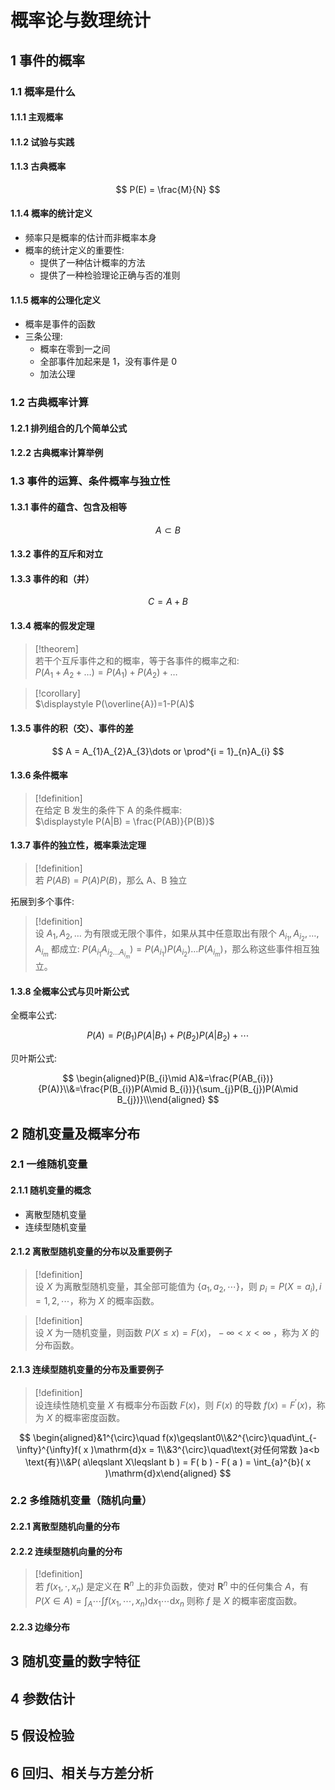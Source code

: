 # 概率论与数理统计

## 1 事件的概率

### 1.1 概率是什么

#### 1.1.1 主观概率

#### 1.1.2 试验与实践

#### 1.1.3 古典概率

$$
P(E) = \frac{M}{N}
$$

#### 1.1.4 概率的统计定义

- 频率只是概率的估计而非概率本身
- 概率的统计定义的重要性:
	- 提供了一种估计概率的方法
	- 提供了一种检验理论正确与否的准则

#### 1.1.5 概率的公理化定义

- 概率是事件的函数
- 三条公理:
	- 概率在零到一之间
	- 全部事件加起来是 1，没有事件是 0
	- 加法公理

### 1.2 古典概率计算

#### 1.2.1 排列组合的几个简单公式

#### 1.2.2 古典概率计算举例

### 1.3 事件的运算、条件概率与独立性

#### 1.3.1 事件的蕴含、包含及相等

$$
A \subset B
$$

#### 1.3.2 事件的互斥和对立

#### 1.3.3 事件的和（并）

$$
C = A + B
$$

#### 1.3.4 概率的假发定理

> [!theorem]  
> 若干个互斥事件之和的概率，等于各事件的概率之和:  
> $\displaystyle P(A_{1}+A_{2}+\dots) = P(A_{1})+P(A_{2})+\dots$

> [!corollary]  
> $\displaystyle P(\overline{A})=1-P(A)$

#### 1.3.5 事件的积（交）、事件的差

$$
A = A_{1}A_{2}A_{3}\dots or \prod^{i = 1}_{n}A_{i}
$$

#### 1.3.6 条件概率

> [!definition]  
>在给定 B 发生的条件下 A 的条件概率:  
> $\displaystyle P(A|B) = \frac{P(AB)}{P(B)}$

#### 1.3.7 事件的独立性，概率乘法定理

> [!definition]  
> 若 $\displaystyle P(AB) = P(A)P(B)$，那么 A、B 独立

 拓展到多个事件:

 > [!definition]  
 > 设 $\displaystyle A_{1},A_{2},\dots$ 为有限或无限个事件，如果从其中任意取出有限个 $\displaystyle A_{i_{1}},A_{i_{2}},\dots,A_{i_{m}}$ 都成立: $\displaystyle P(A_{i_{1}}A_{i_{2}\dots A_{i_{m}}} )= P(A_{i_{1}})P(A_{i_{2}})\dots P(A_{i_{m}})$，那么称这些事件相互独立。

#### 1.3.8 全概率公式与贝叶斯公式

全概率公式:

$$
P(A)=P(B_1)P(A |B_1)+P(B_2)P(A |B_2)+\cdots
$$

贝叶斯公式:

$$
\begin{aligned}P(B_{i}\mid A)&=\frac{P(AB_{i})}{P(A)}\\&=\frac{P(B_{i})P(A\mid B_{i})}{\sum_{j}P(B_{j})P(A\mid B_{j})}\\\end{aligned}
$$

## 2 随机变量及概率分布

### 2.1 一维随机变量

#### 2.1.1 随机变量的概念

- 离散型随机变量
- 连续型随机变量

#### 2.1.2 离散型随机变量的分布以及重要例子

> [!definition]  
> 设 $\displaystyle X$ 为离散型随机变量，其全部可能值为 $\displaystyle \{a_{1},a_{2},\cdots\}$，则 $\displaystyle p_{i} = P(X = a_{i}), i = 1, 2, \cdots$，称为 $\displaystyle X$ 的概率函数。

> [!definition]  
> 设 $\displaystyle X$ 为一随机变量，则函数 $\displaystyle P(X\leq x) = F(x)，-\infty<x<\infty$ ，称为 $\displaystyle X$ 的分布函数。

#### 2.1.3 连续型随机变量的分布及重要例子

> [!definition]  
> 设连续性随机变量 $\displaystyle X$ 有概率分布函数 $\displaystyle F(x)$，则 $\displaystyle F(x)$ 的导数 $\displaystyle f(x)=F^{\prime}(x)$，称为 $\displaystyle X$ 的概率密度函数。

$$
\begin{aligned}&1^{\circ}\quad f(x)\geqslant0\\&2^{\circ}\quad\int_{-\infty}^{\infty}f( x )\mathrm{d}x = 1\\&3^{\circ}\quad\text{对任何常数 }a<b \text{有}\\&P( a\leqslant X\leqslant b ) = F( b ) - F( a ) = \int_{a}^{b}( x )\mathrm{d}x\end{aligned}
$$

### 2.2 多维随机变量（随机向量）

#### 2.2.1 离散型随机向量的分布

#### 2.2.2 连续型随机向量的分布

> [!definition]  
> 若 $\displaystyle f(x_{1},\cdot,x_{n})$ 是定义在 $\displaystyle \boldsymbol{R}^{n}$ 上的非负函数，使对 $\displaystyle \boldsymbol{R}^{n}$ 中的任何集合 $\displaystyle A$，有 $\displaystyle P(X \in A) = \int_{A}\cdots\int f(x_{1},\cdots,x_{n})\mathrm{d}x_{1}\cdots\mathrm{d}x_{n}$ 则称 $\displaystyle f$ 是 $\displaystyle X$ 的概率密度函数。

#### 2.2.3 边缘分布

## 3 随机变量的数字特征

## 4 参数估计

## 5 假设检验

## 6 回归、相关与方差分析